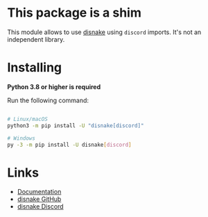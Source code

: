 # This package is a shim

This module allows to use [disnake](https://github.com/EQUENOS/disnake) using `discord` imports. It's not an independent library.

# Installing

**Python 3.8 or higher is required**

Run the following command:

```sh

# Linux/macOS
python3 -m pip install -U "disnake[discord]"

# Windows
py -3 -m pip install -U disnake[discord]
```

# Links

* [Documentation](https://disnake.readthedocs.io/en/latest/)
* [disnake GitHub](https://github.com/EQUENOS/disnake)
* [disnake Discord](https://discord.gg/gJDbCw8aQy)
